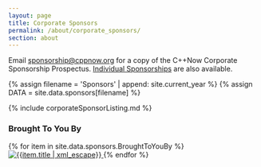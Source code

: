```yaml
---
layout: page
title: Corporate Sponsors
permalink: /about/corporate_sponsors/
section: about
---
```


Email [sponsorship@cppnow.org](mailto:sponsorship@cppnow.org) for a copy of the C++Now Corporate Sponsorship Prospectus. [Individual Sponsorships](/about/individual_sponsors/) are also available.


{% assign filename = 'Sponsors' | append: site.current_year %}
{% assign DATA = site.data.sponsors[filename] %}

{% include corporateSponsorListing.md %}


### Brought To You By

{% for item in site.data.sponsors.BroughtToYouBy %}
<a href="{{item.link | uri_escape}}" class="sLink" target="_blank" rel="noopener noreferrer">
    <img src="{{item.image | uri_escape}}" class="sImage" alt="{{item.title | xml_escape}}">
</a>
{% endfor %}

